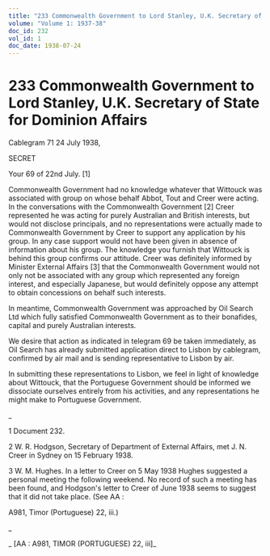 ```yaml
---
title: "233 Commonwealth Government to Lord Stanley, U.K. Secretary of State for Dominion Affairs"
volume: "Volume 1: 1937-38"
doc_id: 232
vol_id: 1
doc_date: 1938-07-24
---
```


# 233 Commonwealth Government to Lord Stanley, U.K. Secretary of State for Dominion Affairs

Cablegram 71 24 July 1938,

SECRET

Your 69 of 22nd July. [1]

Commonwealth Government had no knowledge whatever that Wittouck was associated with group on whose behalf Abbot, Tout and Creer were acting. In the conversations with the Commonwealth Government [2] Creer represented he was acting for purely Australian and British interests, but would not disclose principals, and no representations were actually made to Commonwealth Government by Creer to support any application by his group. In any case support would not have been given in absence of information about his group. The knowledge you furnish that Wittouck is behind this group confirms our attitude. Creer was definitely informed by Minister External Affairs [3] that the Commonwealth Government would not only not be associated with any group which represented any foreign interest, and especially Japanese, but would definitely oppose any attempt to obtain concessions on behalf such interests.

In meantime, Commonwealth Government was approached by Oil Search Ltd which fully satisfied Commonwealth Government as to their bonafides, capital and purely Australian interests.

We desire that action as indicated in telegram 69 be taken immediately, as Oil Search has already submitted application direct to Lisbon by cablegram, confirmed by air mail and is sending representative to Lisbon by air.

In submitting these representations to Lisbon, we feel in light of knowledge about Wittouck, that the Portuguese Government should be informed we dissociate ourselves entirely from his activities, and any representations he might make to Portuguese Government.

_

1 Document 232.

2 W. R. Hodgson, Secretary of Department of External Affairs, met J. N. Creer in Sydney on 15 February 1938.

3 W. M. Hughes. In a letter to Creer on 5 May 1938 Hughes suggested a personal meeting the following weekend. No record of such a meeting has been found, and Hodgson's letter to Creer of June 1938 seems to suggest that it did not take place. (See AA :

A981, Timor (Portuguese) 22, iii.)

_

_ [AA : A981, TIMOR (PORTUGUESE) 22, iii]_
